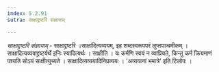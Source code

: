 ```yaml
---
index: 5.2.91
sutra: साक्षाद्द्रष्टरि संज्ञायाम्

---
```

_साक्षाद्द्रष्टरि संज्ञायाम्_ - साक्षाद्द्रष्टरि ।साक्षा॑दित्यव्ययम्, इह शब्दस्वरूपपरं लुप्तपञ्चमीकम् । साक्षादित्यव्ययाद्द्रष्टर्यर्थे इनिः स्यादित्यर्थः । साक्षीति । यः कर्मणि स्वयं न व्याप्रियते, किन्तु कर्म क्रियमाणं पश्यति सोऽयं साक्षीत्युच्यते । साक्षादित्यव्ययादिनिप्रत्ययः । 'अव्ययानां भमात्रे' इति टिलोपः ।